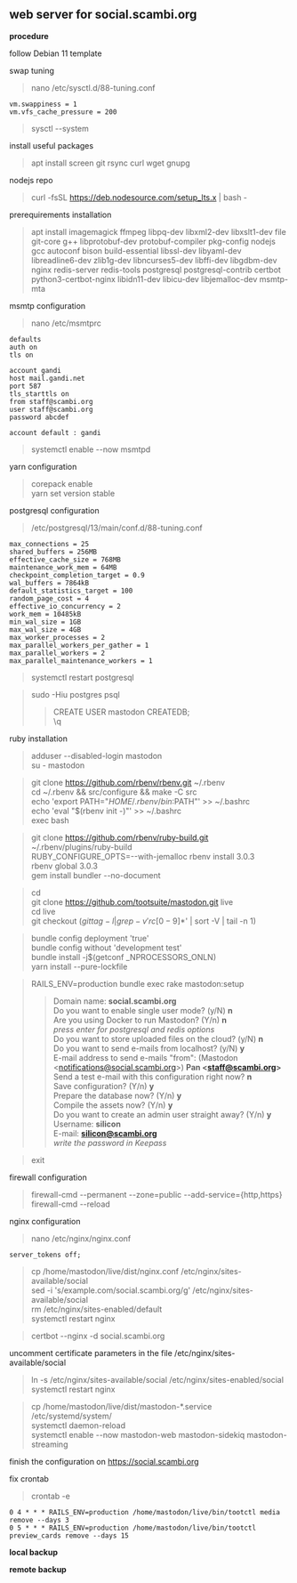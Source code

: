## web server for social.scambi.org

**procedure**

follow Debian 11 template  

swap tuning  
>nano /etc/sysctl.d/88-tuning.conf

    vm.swappiness = 1
    vm.vfs_cache_pressure = 200

>sysctl --system

install useful packages  
>apt install screen git rsync curl wget gnupg

nodejs repo
>curl -fsSL https://deb.nodesource.com/setup_lts.x | bash -  

prerequirements installation  
>apt install imagemagick ffmpeg libpq-dev libxml2-dev libxslt1-dev file git-core g++ libprotobuf-dev protobuf-compiler pkg-config nodejs gcc autoconf bison build-essential libssl-dev libyaml-dev libreadline6-dev zlib1g-dev libncurses5-dev libffi-dev libgdbm-dev nginx redis-server redis-tools postgresql postgresql-contrib certbot python3-certbot-nginx libidn11-dev libicu-dev libjemalloc-dev msmtp-mta  

msmtp configuration  
>nano /etc/msmtprc

    defaults
    auth on
    tls on  

    account gandi
    host mail.gandi.net
    port 587
    tls_starttls on
    from staff@scambi.org
    user staff@scambi.org
    password abcdef   

    account default : gandi

>systemctl enable --now msmtpd

yarn configuration
>corepack enable  
>yarn set version stable  

postgresql configuration
>/etc/postgresql/13/main/conf.d/88-tuning.conf  

    max_connections = 25
    shared_buffers = 256MB
    effective_cache_size = 768MB
    maintenance_work_mem = 64MB
    checkpoint_completion_target = 0.9
    wal_buffers = 7864kB
    default_statistics_target = 100
    random_page_cost = 4
    effective_io_concurrency = 2
    work_mem = 10485kB
    min_wal_size = 1GB
    max_wal_size = 4GB
    max_worker_processes = 2
    max_parallel_workers_per_gather = 1
    max_parallel_workers = 2
    max_parallel_maintenance_workers = 1

>systemctl restart postgresql

>sudo -Hiu postgres psql  
>>CREATE USER mastodon CREATEDB;  
>>\q  

ruby installation
>adduser --disabled-login mastodon  
>su - mastodon  

>git clone https://github.com/rbenv/rbenv.git ~/.rbenv  
>cd ~/.rbenv && src/configure && make -C src  
>echo 'export PATH="$HOME/.rbenv/bin:$PATH"' >> ~/.bashrc  
>echo 'eval "$(rbenv init -)"' >> ~/.bashrc  
>exec bash  

>git clone https://github.com/rbenv/ruby-build.git ~/.rbenv/plugins/ruby-build  
>RUBY_CONFIGURE_OPTS=--with-jemalloc rbenv install 3.0.3  
>rbenv global 3.0.3  
>gem install bundler --no-document  

>cd  
>git clone https://github.com/tootsuite/mastodon.git live  
>cd live  
>    git checkout $(git tag -l | grep -v 'rc[0-9]*$' | sort -V | tail -n 1)  

>bundle config deployment 'true'  
>bundle config without 'development test'  
>bundle install -j$(getconf _NPROCESSORS_ONLN)  
>yarn install --pure-lockfile  

>RAILS_ENV=production bundle exec rake mastodon:setup  
>>Domain name: **social.scambi.org**  
>>Do you want to enable single user mode? (y/N) **n**  
>>Are you using Docker to run Mastodon? (Y/n) **n**  
>>*press enter for postgresql and redis options*  
>>Do you want to store uploaded files on the cloud? (y/N) **n**  
>>Do you want to send e-mails from localhost? (y/N) **y**  
>>E-mail address to send e-mails "from": (Mastodon \<notifications@social.scambi.org\>) **Pan \<staff@scambi.org\>**  
>>Send a test e-mail with this configuration right now? **n**  
>>Save configuration? (Y/n) **y**  
>>Prepare the database now? (Y/n) **y**  
>>Compile the assets now? (Y/n) **y**  
>>Do you want to create an admin user straight away? (Y/n) **y**  
>>Username: **silicon**  
>>E-mail: **silicon@scambi.org**  
>>*write the password in Keepass*  

>exit  

firewall configuration  
>firewall-cmd --permanent --zone=public --add-service={http,https}  
>firewall-cmd --reload

nginx configuration  
>nano /etc/nginx/nginx.conf

    server_tokens off;

>cp /home/mastodon/live/dist/nginx.conf /etc/nginx/sites-available/social  
>sed -i 's/example.com/social.scambi.org/g' /etc/nginx/sites-available/social  
>rm /etc/nginx/sites-enabled/default  
>systemctl restart nginx  

>certbot --nginx -d social.scambi.org  

uncomment certificate parameters in the file /etc/nginx/sites-available/social  

>ln -s /etc/nginx/sites-available/social /etc/nginx/sites-enabled/social  
>systemctl restart nginx  

>cp /home/mastodon/live/dist/mastodon-*.service /etc/systemd/system/  
>systemctl daemon-reload  
>systemctl enable --now mastodon-web mastodon-sidekiq mastodon-streaming  

finish the configuration on https://social.scambi.org

fix crontab
>crontab -e

    0 4 * * * RAILS_ENV=production /home/mastodon/live/bin/tootctl media remove --days 3
    0 5 * * * RAILS_ENV=production /home/mastodon/live/bin/tootctl preview_cards remove --days 15


**local backup**

**remote backup**
